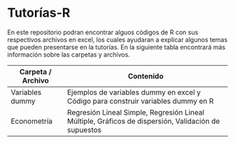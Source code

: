 # Tutorías-R
En este repositorio podran encontrar alguos códigos de R con sus respectivos archivos en excel, los cuales ayudaran a explicar algunos temas que pueden presentarse en la tutorías. 
En la siguiente tabla encontrará más información sobre las carpetas y archivos. 

| Carpeta / Archivo | Contenido |
| ------------- | ------------- |
| Variables dummy  | Ejemplos de variables dummy en excel y Código para construir variables dummy en R|
| Econometría  | Regresión Lineal Simple, Regresión Lineal Múltiple, Gráficos de dispersión, Validación de supuestos |
